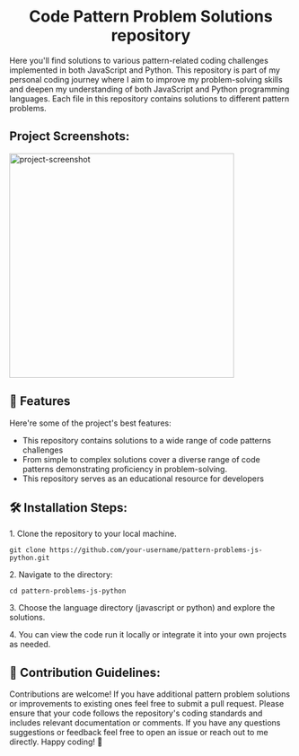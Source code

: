 <h1 align="center" id="title">Code Pattern Problem Solutions repository</h1>

<p id="description">Here you'll find solutions to various pattern-related coding challenges implemented in both JavaScript and Python. This repository is part of my personal coding journey where I aim to improve my problem-solving skills and deepen my understanding of both JavaScript and Python programming languages. Each file in this repository contains solutions to different pattern problems.</p>

<h2>Project Screenshots:</h2>

<img src="https://app.screenclip.com/iZF8/screenshot-pattern2png" alt="project-screenshot" width="400" height="400/">

  
  
<h2>🧐 Features</h2>

Here're some of the project's best features:

*   This repository contains solutions to a wide range of code patterns challenges
*   From simple to complex solutions cover a diverse range of code patterns demonstrating proficiency in problem-solving.
*   This repository serves as an educational resource for developers

<h2>🛠️ Installation Steps:</h2>

<p>1. Clone the repository to your local machine.</p>

```
git clone https://github.com/your-username/pattern-problems-js-python.git
```

<p>2. Navigate to the directory:</p>

```
cd pattern-problems-js-python
```

<p>3. Choose the language directory (javascript or python) and explore the solutions.</p>

<p>4. You can view the code run it locally or integrate it into your own projects as needed.</p>

<h2>🍰 Contribution Guidelines:</h2>

Contributions are welcome! If you have additional pattern problem solutions or improvements to existing ones feel free to submit a pull request. Please ensure that your code follows the repository's coding standards and includes relevant documentation or comments. If you have any questions suggestions or feedback feel free to open an issue or reach out to me directly. Happy coding! 🚀
